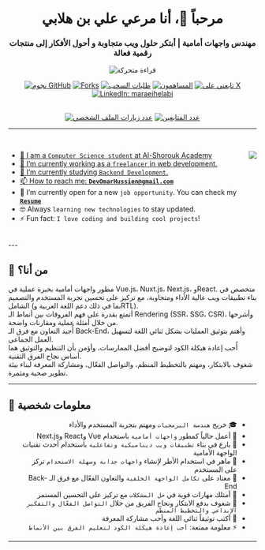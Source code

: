 <!--  -->
<!-- نبذه و الاسم -->
<h1 align="center">مرحباً 👋، أنا مرعي علي بن هلابي</h1>
<h3 align="center">مهندس واجهات أمامية | أبتكر حلول ويب متجاوبة و أحول الأفكار إلى منتجات رقمية فعالة</h3>

<p align="center">
  <img src="https://readme-typing-svg.demolab.com?font=Amiri&pause=1000&center=true&vCenter=true&width=435&lines=أهلاً+بكم+في+صفحتي+الشخصية+على+GitHub;متخصص+في+Vue.js,+Nuxt.js,+Next.js,+React;أهتم+بالأداء,+التصميم+المتجاوب,+والتوثيق+الثنائي+اللغة" alt="قراءة متحركة" />
</p>

<!--  -->

<!--   احصائيات خفيفهه-->
<div align="center">
    <a href="https://github.com/Maraei-Helabi/Maraei-Helabi/stargazers">
        <img src="https://img.shields.io/github/stars/Maraei-Helabi/Maraei-Helabi" alt="نجوم GitHub"/></a>
    <a href="https://github.com/Maraei-Helabi/Maraei-Helabi/network/members">
        <img src="https://img.shields.io/github/forks/Maraei-Helabi/Maraei-Helabi" alt="Forks"/></a>
    <a href="https://github.com/Maraei-Helabi/Maraei-Helabi/pulls">
        <img src="https://img.shields.io/github/issues-pr/Maraei-Helabi/Maraei-Helabi?color=orange" alt="طلبات السحب"/></a>
    <a href="https://github.com/Maraei-Helabi/Maraei-Helabi/graphs/contributors">
        <img src="https://img.shields.io/github/contributors/Maraei-Helabi/Maraei-Helabi?color=2b9348" alt="المساهمون"/></a>
    <a href="https://x.com/MaraeiHelabi" target="_blank" rel="noopener noreferrer">
        <img src="https://img.shields.io/twitter/follow/MaraeiHelabi?style=social&background=000000" alt="تابعني على X"/></a>
    <a href="https://www.linkedin.com/in/maraeihelabi" target="_blank" rel="noopener noreferrer">
        <img src="https://img.shields.io/badge/-maraeihelabi-blue?style=flat-square&logo=Linkedin&logoColor=white" alt="LinkedIn: maraeihelabi"/></a>
</div>

<br>

<p align="center">
    <a target="_blank" rel="noopener noreferrer nofollow" 
        href="https://komarev.com/ghpvc/?username=Maraei-Helabi&label=عدد+الزيارات&color=0e75b6&style=flat">
        <img src="https://komarev.com/ghpvc/?username=Maraei-Helabi&label=عدد+الزيارات&color=0e75b6&style=flat" alt="عدد زيارات الملف الشخصي"/></a>
    <a target="_blank" rel="noopener noreferrer nofollow" 
        href="https://img.shields.io/github/followers/Maraei-Helabi?label=المتابعون">
        <img src="https://img.shields.io/github/followers/Maraei-Helabi?label=المتابعون" alt="عدد المتابعين"/></a>
</p>

---
<!--  -->
<!--الصوره و نقاط او ليست  -->
<br>
<p dir="auto"><animated-image data-catalyst="" style="float: right;"><a target="_blank" rel="noopener noreferrer nofollow" href="https://user-images.githubusercontent.com/63050133/156676671-d5b2e362-97d4-4404-9447-dd71ddfea82f.gif" data-target="animated-image.originalLink"><img align="right" src="https://user-images.githubusercontent.com/63050133/156676671-d5b2e362-97d4-4404-9447-dd71ddfea82f.gif" style="max-width: 100%; display: inline-block;" data-target="animated-image.originalImage"></a>
      <span class="AnimatedImagePlayer" data-target="animated-image.player" hidden="">
        <a data-target="animated-image.replacedLink" class="AnimatedImagePlayer-images" href="https://user-images.githubusercontent.com/63050133/156676671-d5b2e362-97d4-4404-9447-dd71ddfea82f.gif" target="_blank">
          
    
<ul dir="auto">
  <li>🏫 I am a <code>Computer Science student</code> at Al-Shorouk Academy</li>
  <li>🔭 I’m currently working as a <code>freelancer</code> in web development.</li>
  <li>🌱 I’m currently studying <code>Backend Development</code>.</li>
  <li>📫 How to reach me: <strong><a href="mailto:DevOmarHussien@gmail.com"><code>DevOmarHussien@gmail.com</code></a></strong></li>
  <li>🤔 I’m currently open for a new <code>job opportunity</code>. You can check my <a href="https://omarresume.netlify.app" target="_blank" rel="noopener noreferrer"><code><strong>Resume</strong></code></a></li>
  <li>🤓 Always <code>learning new technologies</code> to stay updated.</li>
  <li>⚡ Fun fact: <code>I love coding and building cool projects</code>!</li>
</ul>
<br>
---


## 🧠 من أنا؟

مطور واجهات أمامية بخبرة عملية في Vue.js، Nuxt.js، Next.js، وReact. متخصص في بناء تطبيقات ويب عالية الأداء ومتجاوبة، مع تركيز على تحسين تجربة المستخدم والتصميم الشامل (بما في ذلك دعم اللغة العربية وRTL).  
أتمتع بقدرة على فهم الفروقات بين أنماط الـ Rendering (SSR، SSG، CSR)، وأشرحها من خلال أمثلة عملية ومقارنات واضحة.  
أُجيد التعاون مع فرق الـ Back-End، وأهتم بتوثيق العمليات بشكل ثنائي اللغة لتسهيل العمل الجماعي.  
أُحب إعادة هيكلة الكود لتوضيح أفضل الممارسات، وأؤمن بأن التنظيم والتوثيق هما أساس نجاح الفرق التقنية.  
شغوف بالابتكار، ومهتم بالتخطيط المنظم، والتواصل الفعّال، ومشاركة المعرفة لبناء بيئة تطوير صحية ومثمرة.

---



## 👤 معلومات شخصية

<ul dir="auto">
  <li>🎓 خريج <code>هندسة البرمجيات</code> ومهتم بتجربة المستخدم والأداء</li>
  <li>🔭 أعمل حالياً كمطور <code>واجهات أمامية</code> باستخدام Vue وReact وNext.js</li>
  <li>🧩 بارع في بناء <code>تطبيقات ويب ديناميكية وتفاعلية</code> باستخدام أحدث تقنيات الواجهة الأمامية</li>
  <li>🎨 ماهر في استخدام الأطر لإنشاء <code>واجهات جذابة وسهلة الاستخدام</code> تركز على المستخدم</li>
  <li>🔗 معتاد على <code>تكامل الواجهة الخلفية</code> والتعاون الفعّال مع فرق الـ Back-End</li>
  <li>🧠 أمتلك مهارات قوية في <code>حل المشكلات</code> مع تركيز على التحسين المستمر</li>
  <li>🚀 شغوف بدفع الابتكار ونجاح الفريق من خلال <code>التواصل الفعّال والتفكير الإبداعي والتخطيط المنظم</code></li>
  <li>📘 أكتب توثيقاً ثنائي اللغة وأحب مشاركة المعرفة</li>
  <li>⚡ معلومة ممتعة: <code>أحب إعادة هيكلة الكود لتعليم الفرق بين الأنماط</code></li>
</ul>

---

